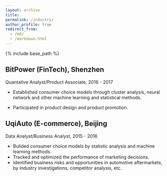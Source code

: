 ```yaml
---
layout: archive
title: 
permalink: /industry/
author_profile: true
redirect_from:
  - /md/
  - /markdown.html
---
```


{% include base_path %}

## BitPower (FinTech), Shenzhen
Quantative Analyst/Product Associate,  2016 - 2017
 - Established consumer choice models through cluster analysis, neural network and other machine learning and statistical methods.

 - Participated in product design and product promotion. 
 
## UqiAuto (E-commerce), Beijing
Data Analyst/Business Analyst, 2015 - 2016

- Bulided consumer choice models by statistic analysis and machine learning methods. 
- Tracked and optimized the performance of marketing decisions.
- Identified business risks and opportunities in automotive aftermarkets, by industry
investigations, competitor analysis, etc.


